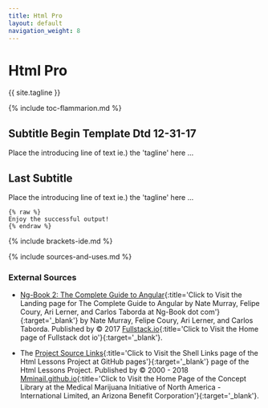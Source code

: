 ```yaml
---
title: Html Pro
layout: default
navigation_weight: 8
---
```

# Html Pro

{{ site.tagline }}

{% include toc-flammarion.md %}

## Subtitle Begin Template Dtd 12-31-17

Place the introducing line of text ie.) the 'tagline' here ...

## Last Subtitle

Place the introducing line of text ie.) the 'tagline' here ...

```liquid
{% raw %}
Enjoy the successful output!
{% endraw %}
```

{% include brackets-ide.md %}

{% include sources-and-uses.md %}

### External Sources

- [Ng-Book 2: The Complete Guide to Angular](https://www.ng-book.com/2){:title='Click to Visit the Landing page for The Complete Guide to Angular by Nate Murray, Felipe Coury, Ari Lerner, and Carlos Taborda at Ng-Book dot com'}{:target='_blank'} by Nate Murray, Felipe Coury, Ari Lerner, and Carlos Taborda. Published by © 2017 [Fullstack.io](https://www.fullstack.io){:title='Click to Visit the Home page of Fullstack dot io'}{:target='_blank'}.

- The [Project Source Links](https://mminail.github.io/Html/Shell-Html-Links.htm){:title='Click to Visit the Shell Links page of the Html Lessons Project at GitHub pages'}{:target='_blank'} page of the Html Lessons Project. Published by © 2000 - 2018 [Mminail.github.io](https://mminail.github.io/){:title='Click to Visit the Home Page of the Concept Library at the Medical Marijuana Initiative of North America - International Limited, an Arizona Benefit Corporation'}{:target='_blank'}.
